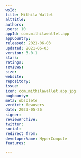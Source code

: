 ```yaml
---
wsId: 
title: Mithila Wallet
altTitle: 
authors: 
users: 10
appId: com.mithilawallet.app
appCountry: 
released: 2021-06-03
updated: 2021-06-03
version: 3.0.1
stars: 
ratings: 
reviews: 
size: 
website: 
repository: 
issue: 
icon: com.mithilawallet.app.jpg
bugbounty: 
meta: obsolete
verdict: fewusers
date: 2023-05-26
signer: 
reviewArchive: 
twitter: 
social: 
redirect_from: 
developerName: HyperCompute
features: 

---
```


